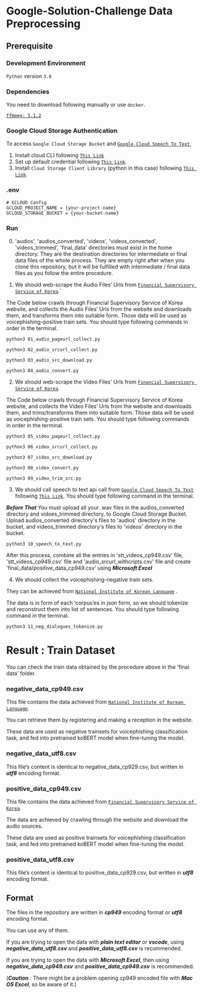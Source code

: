 # Google-Solution-Challenge Data Preprocessing

## Prerequisite

### Development Environment

`Python` version `3.8`

### Dependencies

You need to download following manually or use `docker`.

[`ffmpeg: 5.1.2`](https://ffmpeg.org/download.html)

### Google Cloud Storage Authentication

To access `Google Cloud Storage Bucket` and  [`Google Cloud Speech To Text`](https://cloud.google.com/speech-to-text/docs/libraries?hl=ko), 

1. Install cloud CLI following  [`This Link`](https://cloud.google.com/sdk/docs/install)
2. Set up default credential following [`This Link`](https://cloud.google.com/docs/authentication/provide-credentials-adc).
3. Install `Cloud Storage Client Library` (python in this case) following  [`This Link`](https://cloud.google.com/storage/docs/reference/libraries#python).

### .env

```
# GCLOUD Config
GCLOUD_PROJECT_NAME = {your-project-name}
GCLOUD_STORAGE_BUCKET = {your-bucket-name}
```

### Run
0. 'audios', 'audios_converted', 'videos', 'videos_converted', 'videos_trimmed', 'final_data' directories must exist in the home directory.
They are the destination directories for intermediate or final data files of the whole process.
They are empty right after when you clone this repository, but it will be fulfilled with intermediate / final data files as you follow the entire procedure.

1. We should web-scrape the Audio Files’ Urls from  [`Financial Supervisory Service of Korea`](https://www.fss.or.kr/fss/bbs/B0000207/list.do?menuNo=200691).`

The Code below crawls through Financial Supervisory Service of Korea website, and collects the Audio Files’ Urls from the website and downloads them, and transforms them into suitable form. Those data will be used as voicephishing-positive train sets.
You should type following commands in order in the terminal.

```
python3 01_audio_pageurl_collect.py
```
```
python3 02_audio_srcurl_collect.py
```
```
python3 03_audio_src_download.py
```
```
python3 04_audio_convert.py
```

2. We should web-scrape the Video Files’ Urls from  [`Financial Supervisory Service of Korea`](https://www.fss.or.kr/fss/bbs/B0000207/list.do?menuNo=200691).

The Code below crawls through Financial Supervisory Service of Korea website, and collects the Video Files’ Urls from the website and downloads them, and trims/transforms them into suitable form. Those data will be used as voicephishing-positive train sets.
You should type following commands in order in the terminal.

```
python3 05_video_pageurl_collect.py
```
```
python3 06_video_srcurl_collect.py
```
```
python3 07_video_src_download.py
```
```
python3 08_video_convert.py
```
```
python3 09_video_trim_src.py
```

3. We should call speech to text api call from  [`Google Cloud Speech To Text`](https://cloud.google.com/speech-to-text/docs/libraries?hl=ko) following  [`This Link`](https://cloud.google.com/speech-to-text/docs/reference/rest/v1/speech/longrunningrecognize).
You should type following command in the terminal.

***Before That*** You must upload all your .wav files in the audios_converted directory and vidoes_trimmed directory, to Google Cloud Storage Bucket.
Upload audios_converted directory's files to 'audios' directory in the bucket, and videos_trimmed directory's files to 'videos' directory in the bucket.

```
python3 10_speech_to_text.py
```
After this process, combine all the entries in 'stt_videos_cp949.csv' file, 'stt_videos_cp949.csv' file and 'audio_srcurl_withcripts.csv' file and create 'final_data/positive_data_cp949.csv' using ***Microsoft Excel***

4. We should collect the voicephishing-negative train sets.

They can be achieved from [`National Institute of Korean Language`](https://corpus.korean.go.kr/request/reausetMain.do#none) .

The data is in form of each ‘corpus’es in json form, so we should tokenize and reconstruct them into list of sentences.
You should type following command in the terminal.

```
python3 11_neg_dialogues_tokenize.py
```

# Result : Train Dataset

You can check the train data obtained by the procedure above in the 'final data' folder.

### negative_data_cp949.csv

This file contains the data achieved from [`National Institute of Korean Language`](https://corpus.korean.go.kr/request/reausetMain.do#none).

You can retrieve them by registering and making a reception in the website.

These data are used as negative trainsets for voicephishing classification task, and fed into pretrained koBERT model when fine-tuning the model.

### negative_data_utf8.csv

This file’s content is identical to negative_data_cp929.csv, but written in ***utf8*** encoding format.

### positive_data_cp949.csv

This file contains the data achieved from  [`Financial Supervisory Service of Korea`](https://www.fss.or.kr/fss/bbs/B0000207/list.do?menuNo=200691).

The data are achieved by crawling through the website and download the audio sources.

These data are used as positive trainsets for voicephishing classification task, and fed into pretrained koBERT model when fine-tuning the model.

### positive_data_utf8.csv

This file’s content is identical to positive_data_cp929.csv, but written in ***utf8*** encoding format.

## Format

The files in the repository are written in ***cp949*** encoding format or ***utf8*** encoding format.

You can use any of them.

If you are trying to open the data with ***plain text editor*** or ***vscode***, using ***negative_data_utf8.csv*** and ***positive_data_utf8.csv*** is recommended.

If you are trying to open the data with ***Microsoft Excel***, then using ***negative_data_cp949.csv*** and ***positive_data_cp949.csv*** is recommended.

(***Caution*** : There might be a problem opening cp949 encoded file with ***Mac OS Excel***, so be aware of it.)